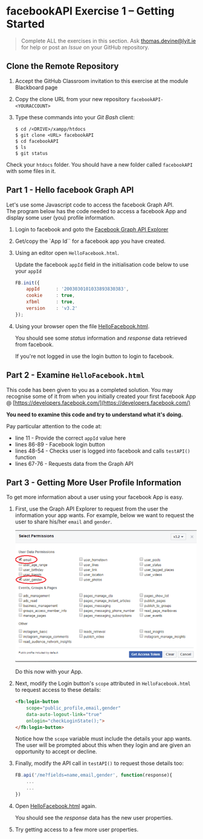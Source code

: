 # facebookAPI Exercise 1 – Getting Started

> Complete ALL the exercises in this section. Ask thomas.devine@lyit.ie for help or post an *Issue* on your GitHub repository.

## Clone the Remote Repository

1.	Accept the GitHub Classroom invitation to this exercise at the module Blackboard page

1.	Copy the clone URL from your new repository ``facebookAPI-<YOURACCOUNT>``

1.	Type these commands into your *Git Bash* client:

	```
	$ cd /<DRIVE>/xampp/htdocs   
	$ git clone <URL> facebookAPI
	$ cd facebookAPI
	$ ls
	$ git status
	```

Check your ``htdocs`` folder.  You should have a new folder called ``facebookAPI`` with some files in it.

## Part 1 - Hello facebook Graph API

Let's use some Javascript code to access the facebook Graph API.  
The program below has the code needed to access a facebook App and display some user (you) profile information.

1.  Login to facebook and goto the [Facebook Graph API Explorer](https://developers.facebook.com/tools/explorer/)

1.  Get/copy the `App Id`` for a facebook app you have created.

1.	Using an editor open ``HelloFacebook.html``.  

    Update the facebook `appId` field in the initialisation code below to use your `appId`

    ```javascript
    FB.init({
        appId      : '2003030101033893830383',
        cookie     : true,
        xfbml      : true,
        version    : 'v3.2'
    });         
    ```

1.  Using your browser open the file [HelloFacebook.html](http://localhost/facebookAPI/HelloFacebook.html).  

    You should see some _status_ information and _response_ data retrieved from facebook.

    If you're not logged in use the login button to login to facebook.


## Part 2 - Examine `HelloFacebook.html`

This code has been given to you as a completed solution.  You may recognise some of it from when you initially created your first facebook App @ [https://developers.facebook.com/](https://developers.facebook.com/)

**You need to examine this code and try to understand what it's doing.**

Pay particular attention to the code at:
- line 11 - Provide the correct `appId` value here
- lines 86-89 - Facebook login button
- lines 48-54 - Checks user is logged into facebook and calls `testAPI()` function
- lines 67-76 - Requests data from the Graph API

## Part 3 - Getting More User Profile Information

To get more information about a user using your facebook App is easy.

1.  First, use the Graph API Explorer to request from the user the information your app wants.
    For example, below we want to request the user to share his/her ``email`` and ``gender``.

    ![](../images/selectPermissions.png)

    Do this now with your App.

1.  Next, modify the Login button's ``scope`` attributed in ``HelloFacebook.html`` to request access to these details:

    ```html
    <fb:login-button 
        scope="public_profile,email,gender"  
        data-auto-logout-link="true" 
        onlogin="checkLoginState();"> 
    </fb:login-button>
    ```

    Notice how the ``scope`` variable must include the details your app wants.  The user will be prompted about this when they login and are given an opportunity to accept or decline.

1.  Finally, modify the API call in ``testAPI()`` to request those details too:

    ```javascript
    FB.api('/me?fields=name,email,gender', function(response){
        ...
        ...
    })

    ```

1.  Open [HelloFacebook.html](http://localhost/facebookAPI/HelloFacebook.html) again.  
    
    You should see the _response_ data has the new user properties.

1.  Try getting access to a few more user properties.

